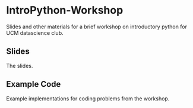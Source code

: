 # IntroPython-Workshop
Slides and other materials for a brief workshop on introductory python for UCM datascience club.

## Slides 

The slides.

## Example Code

Example implementations for coding problems from the workshop.